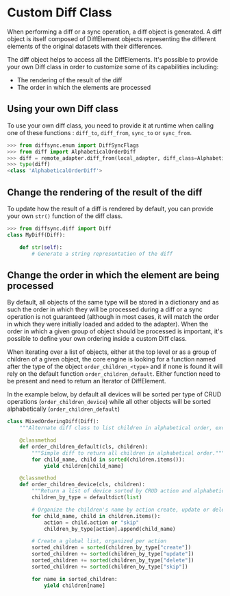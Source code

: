 
# Custom Diff Class

When performing a diff or a sync operation, a diff object is generated. A diff object is itself composed of DiffElement objects representing the different elements of the original datasets with their differences.  

The diff object helps to access all the DiffElements. It's possible to provide your own Diff class in order to customize some of its capabilities including:
- The rendering of the result of the diff
- The order in which the elements are processed 

## Using your own Diff class

To use your own diff class, you need to provide it at runtime when calling one of these functions : `diff_to`, `diff_from`, `sync_to` or `sync_from`.

```python
>>> from diffsync.enum import DiffSyncFlags
>>> from diff import AlphabeticalOrderDiff
>>> diff = remote_adapter.diff_from(local_adapter, diff_class=AlphabeticalOrderDiff)
>>> type(diff)
<class 'AlphabeticalOrderDiff'>
```

## Change the rendering of the result of the diff

To update how the result of a diff is rendered by default, you can provide your own `str()` function of the diff class.

```python
>>> from diffsync.diff import Diff
class MyDiff(Diff):

    def str(self):
        # Generate a string representation of the diff
```

## Change the order in which the element are being processed 

By default, all objects of the same type will be stored in a dictionary and as such the order in which they will be processed during a diff or a sync operation is not guaranteed (although in most cases, it will match the order in which they were initially loaded and added to the adapter). When the order in which a given group of object should be processed is important, it's possible to define your own ordering inside a custom Diff class.

When iterating over a list of objects, either at the top level or as a group of children of a given object, the core engine is looking for a function named after the type of the object `order_children_<type>` and if none is found it will rely on the default function `order_children_default`. Either function need to be present and need to return an Iterator of DiffElement. 

In the example below, by default all devices will be sorted per type of CRUD operations (`order_children_device`) while all other objects will be sorted alphabetically (`order_children_default`)

```python
class MixedOrderingDiff(Diff):
    """Alternate diff class to list children in alphabetical order, except devices to be ordered by CRUD action."""

    @classmethod
    def order_children_default(cls, children):
        """Simple diff to return all children in alphabetical order."""
        for child_name, child in sorted(children.items()):
            yield children[child_name]

    @classmethod
    def order_children_device(cls, children):
        """Return a list of device sorted by CRUD action and alphabetically."""
        children_by_type = defaultdict(list)

        # Organize the children's name by action create, update or delete
        for child_name, child in children.items():
            action = child.action or "skip"
            children_by_type[action].append(child_name)

        # Create a global list, organized per action
        sorted_children = sorted(children_by_type["create"])
        sorted_children += sorted(children_by_type["update"])
        sorted_children += sorted(children_by_type["delete"])
        sorted_children += sorted(children_by_type["skip"])

        for name in sorted_children:
            yield children[name]
```

